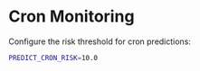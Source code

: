 # Cron Monitoring

Configure the risk threshold for cron predictions:

```bash
PREDICT_CRON_RISK=10.0
```


